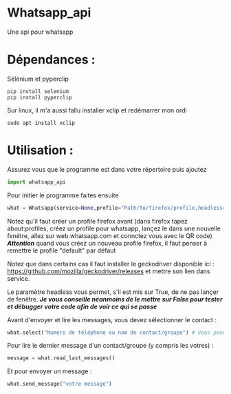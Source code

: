 # Whatsapp_api
Une api pour whatsapp

# Dépendances :

Sélénium et pyperclip
```
pip install selenium
pip install pyperclip
```
Sur linux, il m'a aussi fallu installer xclip et redémarrer mon ordi
```
sudo apt install xclip
```

# Utilisation :
Assurez vous que le programme est dans votre répertoire puis ajoutez
```python
import whatsapp_api
```

Pour initier le programme faites ensuite
```python
what = Whatsapp(service=None,profile="Path/to/firefox/profile,headless=True")
```
Notez qu'il faut créer un profile firefox avant (dans firefox tapez about:profiles, créez un profile pour whatsapp, lançez le dans une nouvelle fenêtre, allez sur web.whatsapp.com et connctez vous avec le QR code) ***Attention*** quand vous créez un nouveau profile firefox, il faut penser à remettre le profile "default" par défaut

Notez que dans certains cas il faut installer le geckodriver disponible ici : https://github.com/mozilla/geckodriver/releases et mettre son lien dans service.

Le paramètre headless vous permet, s'il est mis sur True, de ne pas lançer de fenêtre.
***Je vous conseille néanmoins de le mettre sur False pour tester et débugger votre code afin de voir ce qui se passe***

Avant d'envoyer et lire les messages, vous devez sélectionner le contact :
```python
what.select("Numéro de téléphone ou nom de contact/groupe") # Vous pouvez tester avec la fonction recherche de whatsapp sur votre téléphone pour savoir si cela va marcher
```

Pour lire le dernier message d'un contact/groupe (y compris les votres) :
```python
message = what.read_last_messages()
```

Et pour envoyer un message :
```python
what.send_message("votre message")
```
